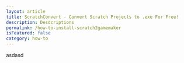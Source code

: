 ```yaml
---
layout: article
title: ScratchConvert - Convert Scratch Projects to .exe For Free!
description: Desdcriptions
permalink: /how-to-install-scratch2gamemaker
isFeatured: false
category: how-to
---
```


asdasd
